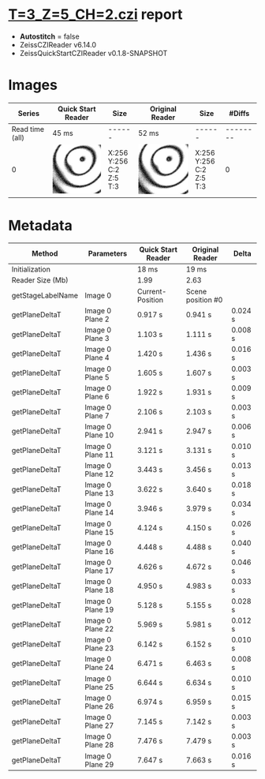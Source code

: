 # [T=3_Z=5_CH=2.czi](https://zenodo.org/record/7015307/files/T%3D3_Z%3D5_CH%3D2.czi) report
 - **Autostitch** = false
 - ZeissCZIReader v6.14.0
 - ZeissQuickStartCZIReader v0.1.8-SNAPSHOT

# Images 

| Series            | Quick Start Reader | Size | Original Reader | Size | #Diffs |
|-------------------|--------------------|------|-----------------|------|--------|
| Read time (all)   |45 ms|------|52 ms|------|--------|
|0|![T=3_Z=5_CH=2.quick_true.flat_true.stitch_false.series_0.jpg](T=3_Z=5_CH=2/T=3_Z=5_CH=2.quick_true.flat_true.stitch_false.series_0.jpg)|X:256<br>Y:256<br>C:2<br>Z:5<br>T:3|![T=3_Z=5_CH=2.quick_false.flat_true.stitch_false.series_0.jpg](T=3_Z=5_CH=2/T=3_Z=5_CH=2.quick_false.flat_true.stitch_false.series_0.jpg)|X:256<br>Y:256<br>C:2<br>Z:5<br>T:3|0|

# Metadata

|  Method            | Parameters       | Quick Start Reader | Original Reader | Delta  |
| -------------------|------------------|--------------------|-----------------|------- |
| Initialization     |                  |18 ms|19 ms|        |
| Reader Size (Mb)     |                  |1.99|2.63|        |
| getStageLabelName| Image 0 | Current-Position| Scene position #0| |
| getPlaneDeltaT| Image 0 Plane 2 |  0.917 s |  0.941 s | 0.024 s |
| getPlaneDeltaT| Image 0 Plane 3 |  1.103 s |  1.111 s | 0.008 s |
| getPlaneDeltaT| Image 0 Plane 4 |  1.420 s |  1.436 s | 0.016 s |
| getPlaneDeltaT| Image 0 Plane 5 |  1.605 s |  1.607 s | 0.003 s |
| getPlaneDeltaT| Image 0 Plane 6 |  1.922 s |  1.931 s | 0.009 s |
| getPlaneDeltaT| Image 0 Plane 7 |  2.106 s |  2.103 s | 0.003 s |
| getPlaneDeltaT| Image 0 Plane 10 |  2.941 s |  2.947 s | 0.006 s |
| getPlaneDeltaT| Image 0 Plane 11 |  3.121 s |  3.131 s | 0.010 s |
| getPlaneDeltaT| Image 0 Plane 12 |  3.443 s |  3.456 s | 0.013 s |
| getPlaneDeltaT| Image 0 Plane 13 |  3.622 s |  3.640 s | 0.018 s |
| getPlaneDeltaT| Image 0 Plane 14 |  3.946 s |  3.979 s | 0.034 s |
| getPlaneDeltaT| Image 0 Plane 15 |  4.124 s |  4.150 s | 0.026 s |
| getPlaneDeltaT| Image 0 Plane 16 |  4.448 s |  4.488 s | 0.040 s |
| getPlaneDeltaT| Image 0 Plane 17 |  4.626 s |  4.672 s | 0.046 s |
| getPlaneDeltaT| Image 0 Plane 18 |  4.950 s |  4.983 s | 0.033 s |
| getPlaneDeltaT| Image 0 Plane 19 |  5.128 s |  5.155 s | 0.028 s |
| getPlaneDeltaT| Image 0 Plane 22 |  5.969 s |  5.981 s | 0.012 s |
| getPlaneDeltaT| Image 0 Plane 23 |  6.142 s |  6.152 s | 0.010 s |
| getPlaneDeltaT| Image 0 Plane 24 |  6.471 s |  6.463 s | 0.008 s |
| getPlaneDeltaT| Image 0 Plane 25 |  6.644 s |  6.634 s | 0.010 s |
| getPlaneDeltaT| Image 0 Plane 26 |  6.974 s |  6.959 s | 0.015 s |
| getPlaneDeltaT| Image 0 Plane 27 |  7.145 s |  7.142 s | 0.003 s |
| getPlaneDeltaT| Image 0 Plane 28 |  7.476 s |  7.479 s | 0.003 s |
| getPlaneDeltaT| Image 0 Plane 29 |  7.647 s |  7.663 s | 0.016 s |
